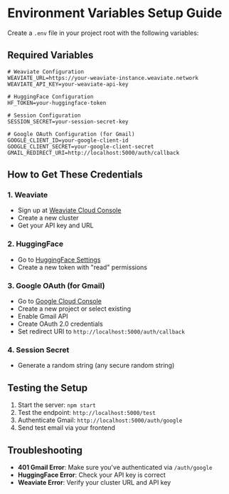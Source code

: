 # Environment Variables Setup Guide

Create a `.env` file in your project root with the following variables:

## Required Variables

```env
# Weaviate Configuration
WEAVIATE_URL=https://your-weaviate-instance.weaviate.network
WEAVIATE_API_KEY=your-weaviate-api-key

# HuggingFace Configuration
HF_TOKEN=your-huggingface-token

# Session Configuration
SESSION_SECRET=your-session-secret-key

# Google OAuth Configuration (for Gmail)
GOOGLE_CLIENT_ID=your-google-client-id
GOOGLE_CLIENT_SECRET=your-google-client-secret
GMAIL_REDIRECT_URI=http://localhost:5000/auth/callback
```

## How to Get These Credentials

### 1. Weaviate
- Sign up at [Weaviate Cloud Console](https://console.weaviate.cloud/)
- Create a new cluster
- Get your API key and URL

### 2. HuggingFace
- Go to [HuggingFace Settings](https://huggingface.co/settings/tokens)
- Create a new token with "read" permissions

### 3. Google OAuth (for Gmail)
- Go to [Google Cloud Console](https://console.cloud.google.com/)
- Create a new project or select existing
- Enable Gmail API
- Create OAuth 2.0 credentials
- Set redirect URI to `http://localhost:5000/auth/callback`

### 4. Session Secret
- Generate a random string (any secure random string)

## Testing the Setup

1. Start the server: `npm start`
2. Test the endpoint: `http://localhost:5000/test`
3. Authenticate Gmail: `http://localhost:5000/auth/google`
4. Send test email via your frontend

## Troubleshooting

- **401 Gmail Error**: Make sure you've authenticated via `/auth/google`
- **HuggingFace Error**: Check your API key is correct
- **Weaviate Error**: Verify your cluster URL and API key 